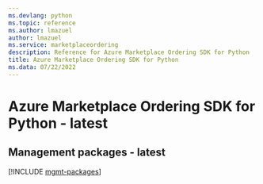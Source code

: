 ```yaml
---
ms.devlang: python
ms.topic: reference
ms.author: lmazuel
author: lmazuel
ms.service: marketplaceordering
description: Reference for Azure Marketplace Ordering SDK for Python
title: Azure Marketplace Ordering SDK for Python
ms.data: 07/22/2022
---
```

# Azure Marketplace Ordering SDK for Python - latest

## Management packages - latest
[!INCLUDE [mgmt-packages](marketplace-ordering-mgmt-index.md)]